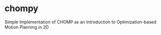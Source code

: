 # chompy
Simple Implementation of CHOMP as an Introduction to Optimization-based Motion Planning in 2D
